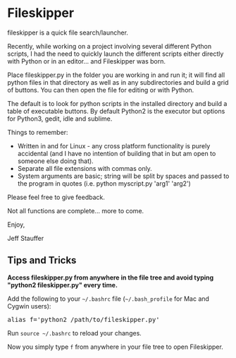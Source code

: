 Fileskipper
==============

fileskipper is a quick file search/launcher.

Recently, while working on a project involving several different Python scripts, I had the need to quickly launch the different scripts either directly with Python or in an editor... and Fileskipper was born.

Place fileskipper.py in the folder you are working in and run it; it will find all python files in that directory as well as in any subdirectories and build a grid of buttons. You can then open the file for editing or with Python.

The default is to look for python scripts in the installed directory and build a table of executable buttons. By default Python2 is the executor but options for Python3, gedit, idle and sublime.

Things to remember:
* Written in and for Linux - any cross platform functionality is purely accidental (and I have no intention of building that in but am open to someone else doing that).
* Separate all file extensions with commas only.
* System arguments are basic; string will be split by spaces and passed to the program in quotes (i.e. python myscript.py 'arg1' 'arg2') 

Please feel free to give feedback.

Not all functions are complete... more to come.

Enjoy,

Jeff Stauffer





Tips and Tricks
------------

**Access fileskipper.py from anywhere in the file tree and avoid typing "python2 fileskipper.py" every time.**

Add the following to your `~/.bashrc` file (`~/.bash_profile` for Mac and Cygwin users):

<pre>
alias f='python2 /path/to/fileskipper.py'
</pre>

Run `source ~/.bashrc` to reload your changes.

Now you simply type `f` from anywhere in your file tree to open Fileskipper.